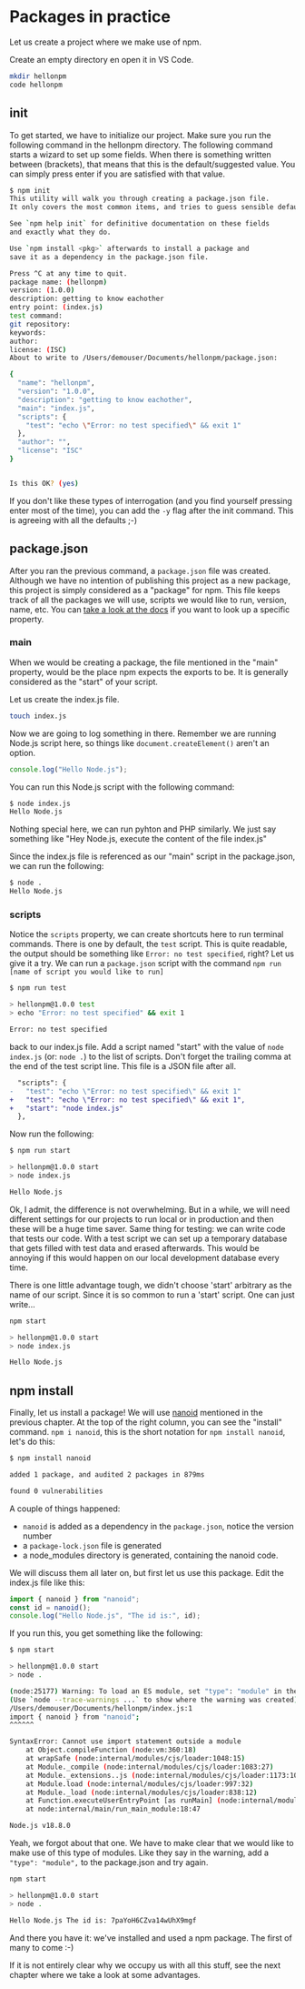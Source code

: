 # Packages in practice

Let us create a project where we make use of npm.

Create an empty directory en open it in VS Code.

```bash
mkdir hellonpm
code hellonpm
```

## init

To get started, we have to initialize our project. Make sure you run the following command in the hellonpm directory. The following command starts a wizard to set up some fields. When there is something written between (brackets), that means that this is the default/suggested value. You can simply press enter if you are satisfied with that value.

```bash
$ npm init
This utility will walk you through creating a package.json file.
It only covers the most common items, and tries to guess sensible defaults.

See `npm help init` for definitive documentation on these fields
and exactly what they do.

Use `npm install <pkg>` afterwards to install a package and
save it as a dependency in the package.json file.

Press ^C at any time to quit.
package name: (hellonpm)
version: (1.0.0)
description: getting to know eachother
entry point: (index.js)
test command:
git repository:
keywords:
author:
license: (ISC)
About to write to /Users/demouser/Documents/hellonpm/package.json:

{
  "name": "hellonpm",
  "version": "1.0.0",
  "description": "getting to know eachother",
  "main": "index.js",
  "scripts": {
    "test": "echo \"Error: no test specified\" && exit 1"
  },
  "author": "",
  "license": "ISC"
}


Is this OK? (yes)
```

If you don't like these types of interrogation (and you find yourself pressing enter most of the time), you can add the `-y` flag after the init command. This is agreeing with all the defaults ;-)

## package.json

After you ran the previous command, a `package.json` file was created. Although we have no intention of publishing this project as a new package, this project is simply considered as a "package" for npm. This file keeps track of all the packages we will use, scripts we would like to run, version, name, etc. You can [take a look at the docs](https://docs.npmjs.com/cli/v8/configuring-npm/package-json) if you want to look up a specific property.

### main

When we would be creating a package, the file mentioned in the "main" property, would be the place npm expects the exports to be. It is generally considered as the "start" of your script.

Let us create the index.js file.

```bash
touch index.js
```

Now we are going to log something in there. Remember we are running Node.js script here, so things like `document.createElement()` aren't an option.

```js
console.log("Hello Node.js");
```

You can run this Node.js script with the following command:

```bash
$ node index.js
Hello Node.js
```

Nothing special here, we can run pyhton and PHP similarly. We just say something like "Hey Node.js, execute the content of the file index.js"

Since the index.js file is referenced as our "main" script in the package.json, we can run the following:

```bash
$ node .
Hello Node.js
```

### scripts

Notice the `scripts` property, we can create shortcuts here to run terminal commands. There is one by default, the `test` script. This is quite readable, the output should be something like `Error: no test specified`, right? Let us give it a try. We can run a `package.json` script with the command `npm run [name of script you would like to run]`

```bash
$ npm run test

> hellonpm@1.0.0 test
> echo "Error: no test specified" && exit 1

Error: no test specified
```

back to our index.js file. Add a script named "start" with the value of `node index.js` (or: `node .`) to the list of scripts. Don't forget the trailing comma at the end of the test script line. This file is a JSON file after all.

```diff
  "scripts": {
-   "test": "echo \"Error: no test specified\" && exit 1"
+   "test": "echo \"Error: no test specified\" && exit 1",
+   "start": "node index.js"
  },
```

Now run the following:

```bash
$ npm run start

> hellonpm@1.0.0 start
> node index.js

Hello Node.js
```

Ok, I admit, the difference is not overwhelming. But in a while, we will need different settings for our projects to run local or in production and then these will be a huge time saver. Same thing for testing: we can write code that tests our code. With a test script we can set up a temporary database that gets filled with test data and erased afterwards. This would be annoying if this would happen on our local development database every time.

There is one little advantage tough, we didn't choose 'start' arbitrary as the name of our script. Since it is so common to run a 'start' script. One can just write...

```bash
npm start

> hellonpm@1.0.0 start
> node index.js

Hello Node.js
```

## npm install

Finally, let us install a package! We will use [nanoid](https://www.npmjs.com/package/nanoid) mentioned in the previous chapter. At the top of the right column, you can see the "install" command. `npm i nanoid`, this is the short notation for `npm install nanoid`, let's do this:

```bash
$ npm install nanoid

added 1 package, and audited 2 packages in 879ms

found 0 vulnerabilities
```

A couple of things happened:

- `nanoid` is added as a dependency in the `package.json`, notice the version number
- a `package-lock.json` file is generated
- a node_modules directory is generated, containing the nanoid code.

We will discuss them all later on, but first let us use this package. Edit the index.js file like this:

```js
import { nanoid } from "nanoid";
const id = nanoid();
console.log("Hello Node.js", "The id is:", id);
```

If you run this, you get something like the following:

```bash
$ npm start

> hellonpm@1.0.0 start
> node .

(node:25177) Warning: To load an ES module, set "type": "module" in the package.json or use the .mjs extension.
(Use `node --trace-warnings ...` to show where the warning was created)
/Users/demouser/Documents/hellonpm/index.js:1
import { nanoid } from "nanoid";
^^^^^^

SyntaxError: Cannot use import statement outside a module
    at Object.compileFunction (node:vm:360:18)
    at wrapSafe (node:internal/modules/cjs/loader:1048:15)
    at Module._compile (node:internal/modules/cjs/loader:1083:27)
    at Module._extensions..js (node:internal/modules/cjs/loader:1173:10)
    at Module.load (node:internal/modules/cjs/loader:997:32)
    at Module._load (node:internal/modules/cjs/loader:838:12)
    at Function.executeUserEntryPoint [as runMain] (node:internal/modules/run_main:81:12)
    at node:internal/main/run_main_module:18:47

Node.js v18.8.0
```

Yeah, we forgot about that one. We have to make clear that we would like to make use of this type of modules. Like they say in the warning, add a `"type": "module",` to the package.json and try again.

```bash
npm start

> hellonpm@1.0.0 start
> node .

Hello Node.js The id is: 7paYoH6CZva14wUhX9mgf
```

And there you have it: we've installed and used a npm package. The first of many to come :-)

If it is not entirely clear why we occupy us with all this stuff, see the next chapter where we take a look at some advantages.

